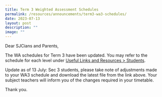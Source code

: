```yaml
---
title: Term 3 Weighted Assessment Schedules
permalink: /resources/announcements/term3-wa3-schedules/
date: 2023-07-13
layout: post
description: ""
image: ""
---
```

Dear SJCians and Parents,

The WA schedules for Term 3 have been updated. You may refer to the schedule for each level under [Useful Links and Resources > Students](https://www.chijstjosephsconvent.moe.edu.sg/useful-links/students/).

Update as of 13 July:
Sec 3 students, please take note of adjustments made to your WA3 schedule and download the latest file from the link above. Your subject teachers will inform you of the changes required in your timetable. 


Thank you.
